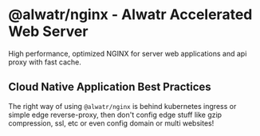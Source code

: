 # @alwatr/nginx - Alwatr Accelerated Web Server

High performance, optimized NGINX for server web applications and api proxy with fast cache.

## Cloud Native Application Best Practices

The right way of using `@alwatr/nginx` is behind kubernetes ingress or simple edge reverse-proxy, then don't config edge stuff like gzip compression, ssl, etc or even config domain or multi websites!
